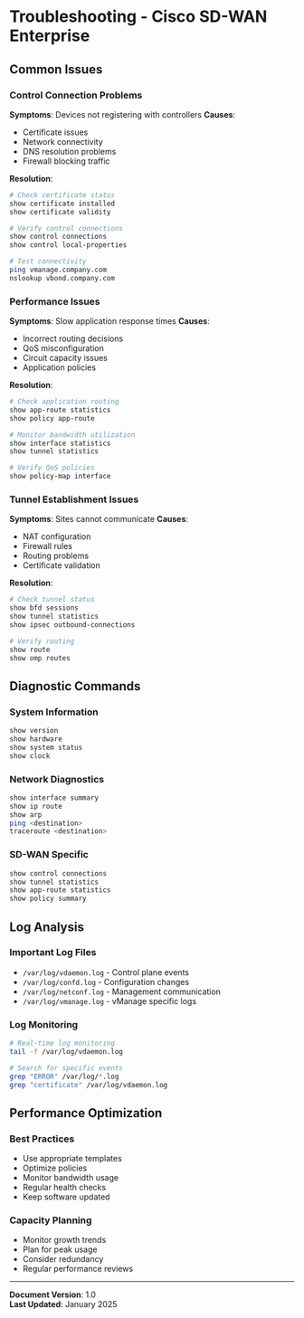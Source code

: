 # Troubleshooting - Cisco SD-WAN Enterprise

## Common Issues

### Control Connection Problems
**Symptoms**: Devices not registering with controllers
**Causes**: 
- Certificate issues
- Network connectivity
- DNS resolution problems
- Firewall blocking traffic

**Resolution**:
```bash
# Check certificate status
show certificate installed
show certificate validity

# Verify control connections
show control connections
show control local-properties

# Test connectivity
ping vmanage.company.com
nslookup vbond.company.com
```

### Performance Issues
**Symptoms**: Slow application response times
**Causes**:
- Incorrect routing decisions
- QoS misconfiguration
- Circuit capacity issues
- Application policies

**Resolution**:
```bash
# Check application routing
show app-route statistics
show policy app-route

# Monitor bandwidth utilization
show interface statistics
show tunnel statistics

# Verify QoS policies
show policy-map interface
```

### Tunnel Establishment Issues
**Symptoms**: Sites cannot communicate
**Causes**:
- NAT configuration
- Firewall rules
- Routing problems
- Certificate validation

**Resolution**:
```bash
# Check tunnel status
show bfd sessions
show tunnel statistics
show ipsec outbound-connections

# Verify routing
show route
show omp routes
```

## Diagnostic Commands

### System Information
```bash
show version
show hardware
show system status
show clock
```

### Network Diagnostics
```bash
show interface summary
show ip route
show arp
ping <destination>
traceroute <destination>
```

### SD-WAN Specific
```bash
show control connections
show tunnel statistics
show app-route statistics
show policy summary
```

## Log Analysis

### Important Log Files
- `/var/log/vdaemon.log` - Control plane events
- `/var/log/confd.log` - Configuration changes
- `/var/log/netconf.log` - Management communication
- `/var/log/vmanage.log` - vManage specific logs

### Log Monitoring
```bash
# Real-time log monitoring
tail -f /var/log/vdaemon.log

# Search for specific events
grep "ERROR" /var/log/*.log
grep "certificate" /var/log/vdaemon.log
```

## Performance Optimization

### Best Practices
- Use appropriate templates
- Optimize policies
- Monitor bandwidth usage
- Regular health checks
- Keep software updated

### Capacity Planning
- Monitor growth trends
- Plan for peak usage
- Consider redundancy
- Regular performance reviews

---

**Document Version**: 1.0  
**Last Updated**: January 2025